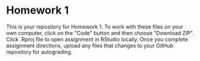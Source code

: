 # Homework 1

This is your repository for Homework 1. To work with these files on your own computer, click on the "Code" button and then choose "Download ZIP". Click .Rproj file to open assignment in RStudio locally. Once you complete assignment directions, upload any files that changes to your GitHub repository for autograding.
